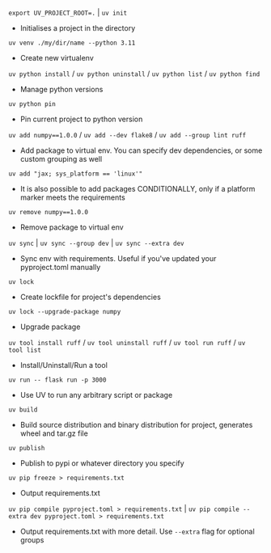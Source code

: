 `export UV_PROJECT_ROOT=.` | `uv init`
- Initialises a project in the directory

`uv venv ./my/dir/name --python 3.11`
- Create new virtualenv

`uv python install` / `uv python uninstall` / `uv python list` / `uv python find`
- Manage python versions

`uv python pin` 
- Pin current project to python version

`uv add numpy==1.0.0` / `uv add --dev flake8` / `uv add --group lint ruff`
- Add package to virtual env. You can specify dev dependencies, or some custom grouping as well

`uv add "jax; sys_platform == 'linux'"`
- It is also possible to add packages CONDITIONALLY, only if a platform marker meets the requirements
  
`uv remove numpy==1.0.0`
- Remove package to virtual env

`uv sync` | `uv sync --group dev` | `uv sync --extra dev`
- Sync env with requirements. Useful if you've updated your pyproject.toml manually

`uv lock`
- Create lockfile for project's dependencies

`uv lock --upgrade-package numpy`
- Upgrade package

`uv tool install ruff` / `uv tool uninstall ruff` / `uv tool run ruff` / `uv tool list`
- Install/Uninstall/Run a tool

`uv run -- flask run -p 3000`
- Use UV to run any arbitrary script or package

`uv build`
- Build source distribution and binary distribution for project, generates wheel and tar.gz file

`uv publish`
- Publish to pypi or whatever directory you specify

`uv pip freeze > requirements.txt`
- Output requirements.txt

`uv pip compile pyproject.toml > requirements.txt` | `uv pip compile --extra dev pyproject.toml > requirements.txt`
- Output requirements.txt with more detail. Use `--extra` flag for optional groups
